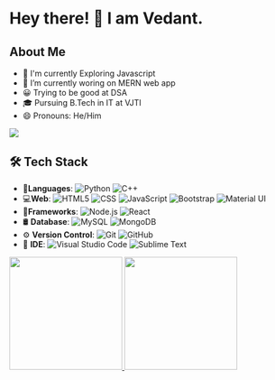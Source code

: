 # Hey there! 👋 I am Vedant.

## About Me

- 🤔  I'm currently Exploring Javascript 
- 🌱 I’m currently woring on MERN web app
- 😀 Trying to be good at DSA
- 🎓 Pursuing B.Tech in IT at VJTI
- 😄 Pronouns: He/Him

![](https://komarev.com/ghpvc/?username=vdmondkr2002&label=PROFILE+VIEWS)

## 🛠 Tech Stack
- 👩‍**Languages**:
  ![Python](https://img.shields.io/badge/Python-FFD43B?style=for-the-badge&logo=python&logoColor=darkgreen)
  ![C++](https://img.shields.io/badge/C%2B%2B-00599C?style=for-the-badge&logo=c%2B%2B&logoColor=white)
- 💻**Web**:
  ![HTML5](https://img.shields.io/badge/HTML5-E34F26?style=for-the-badge&logo=html5&logoColor=white)
  ![CSS](https://img.shields.io/badge/CSS3-1572B6?style=for-the-badge&logo=css3&logoColor=white)
  ![JavaScript](https://img.shields.io/badge/JavaScript-F7DF1E?style=for-the-badge&logo=javascript&logoColor=black)
  ![Bootstrap](https://img.shields.io/badge/Bootstrap-563D7C?style=for-the-badge&logo=bootstrap&logoColor=white)
  ![Material UI](https://img.shields.io/badge/Material--UI-0081CB?style=for-the-badge&logo=material-ui&logoColor=white)
- 🚀**Frameworks**:
  ![Node.js](https://img.shields.io/badge/Node.js-339933?style=for-the-badge&logo=nodedotjs&logoColor=white)
  ![React](https://img.shields.io/badge/React-20232A?style=for-the-badge&logo=react&logoColor=61DAFB)
- 🛢 **Database**:
  ![MySQL](https://img.shields.io/badge/MySQL-00000F?style=for-the-badge&logo=mysql&logoColor=white)
  ![MongoDB](https://img.shields.io/badge/MongoDB-4EA94B?style=for-the-badge&logo=mongodb&logoColor=white)
 - ⚙️ **Version Control**:
  ![Git](https://img.shields.io/badge/Git-F05032?style=for-the-badge&logo=git&logoColor=white)
  ![GitHub](https://img.shields.io/badge/GitHub-100000?style=for-the-badge&logo=github&logoColor=white)
- 🔧 **IDE**:
  ![Visual Studio Code](https://img.shields.io/badge/Visual_Studio_Code-0078D4?style=for-the-badge&logo=visual%20studio%20code&logoColor=white)
  ![Sublime Text](https://img.shields.io/badge/sublime_text-%23575757.svg?&style=for-the-badge&logo=sublime-text&logoColor=important)

<!--  Github stats And  Most used languages-->
<a href="https://github.com/vdmondkr2002/">
   <img height="200em" src="https://github-readme-stats.vercel.app/api?username=vdmondkr2002&theme=dark&show_icons=true"/>
   <img height="200em" src="https://github-readme-stats.vercel.app/api/top-langs/?username=vdmondkr2002&theme=tokyonight"/>
</a>



